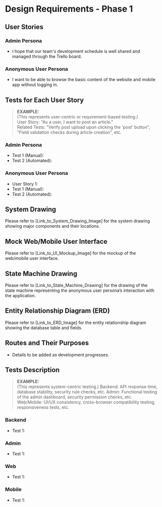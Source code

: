 # Design Requirements - Phase 1

## User Stories

### Admin Persona
- I hope that our team's development schedule is well shared and managed through the Trello board.

### Anonymous User Persona
- I want to be able to browse the basic content of the website and mobile app without logging in.

## Tests for Each User Story
> **EXAMPLE:**  
> (This represents user-centric or requirement-based testing.)  
> User Story: "As a user, I want to post an article."  
> Related Tests: "Verify post upload upon clicking the 'post' button", "Field validation checks during article creation", etc.
### Admin Persona
- Test 1 (Manual): 
- Test 2 (Automated): 

### Anonymous User Persona
- User Story 1: 
- Test 1 (Manual):
- Test 2 (Automated):

## System Drawing

Please refer to [Link_to_System_Drawing_Image] for the system drawing showing major components and their locations.

## Mock Web/Mobile User Interface

Please refer to [Link_to_UI_Mockup_Image] for the mockup of the web/mobile user interface.

## State Machine Drawing

Please refer to [Link_to_State_Machine_Drawing] for the drawing of the state machine representing the anonymous user persona’s interaction with the application.

## Entity Relationship Diagram (ERD)

Please refer to [Link_to_ERD_Image] for the entity relationship diagram showing the database table and fields.

## Routes and Their Purposes
- Details to be added as development progresses.


## Tests Description
> **EXAMPLE:**  
>(This represents system-centric testing.)
>Backend: API response time, database stability, security rule checks, etc.
>Admin: Functional testing of the admin dashboard, security permission checks, etc.
>Web/Mobile: UI/UX consistency, cross-browser compatibility testing, responsiveness tests, etc.
### Backend
- Test 1: 

### Admin
- Test 1: 

### Web
- Test 1:

### Mobile
- Test 1: